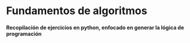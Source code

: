 <h1>Fundamentos de algoritmos</h1>

<h4>Recopilación de ejercicios en python, enfocado en generar la lógica de programación</h4>

